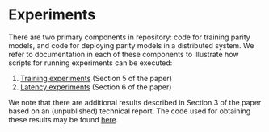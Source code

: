 # Experiments
There are two primary components in repository: code for training parity
models, and code for deploying parity models in a distributed system. We
refer to documentation in each of these components to illustrate how scripts
for running experiments can be executed:

1. [Training experiments](train/EXPERIMENTS.md) (Section 5 of the paper)
2. [Latency experiments](clipper-parm/README.md) (Section 6 of the paper)

We note that there are additional results described in Section 3 of the paper
based on an (unpublished) technical report. The code used for obtaining these
results may be found [here](https://github.com/Thesys-lab/learned-cc.git).
